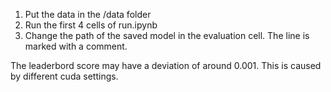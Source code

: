 1. Put the data in the /data folder
2. Run the first 4 cells of run.ipynb
3. Change the path of the saved model in the evaluation cell. The line is marked with a comment.

The leaderbord score may have a deviation of around 0.001. This is caused by different cuda settings.
